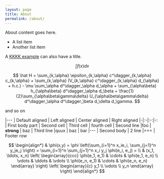 ```yaml
---
layout: page
title: About
permalink: /about/
---
```


About content goes here.

* A list item
* Another list item



A [KKKK example](../_pages/DOC/nda/KKKK.html "local URI") can also have a title.



$$\int f(x) dx $$

$$
\hat H  = \sum_{k,\alpha} \epsilon_{k,\alpha} c^\dagger_{k,\alpha} c_{k,\alpha} + \sum_{k,\alpha}
          (V_{k,\alpha} c^\dagger_{k,\alpha} d_{\alpha} + h.c.) -
          \mu \sum_\alpha d^\dagger_\alpha d_\alpha +
          \sum_{\alpha\beta} h_{\alpha\beta} d^\dagger_\alpha d_\beta +
          \frac{1}{2}\sum_{\alpha\beta\gamma\delta} U_{\alpha\beta\gamma\delta}
          d^\dagger_\alpha d^\dagger_\beta d_\delta d_\gamma.
$$

and so on


|---
| Default aligned | Left aligned | Center aligned | Right aligned
|-|:-|:-:|-:
| First body part | Second cell | Third cell | fourth cell
| Second line |foo | **strong** | baz
| Third line |quux | baz | bar
|---
| Second body
| 2 line
|===
| Footer row



$$
\begin{align*}
  & \phi(x,y) = \phi \left(\sum_{i=1}^n x_ie_i, \sum_{j=1}^n y_je_j \right)
  = \sum_{i=1}^n \sum_{j=1}^n x_i y_j \phi(e_i, e_j) = \\
  & (x_1, \ldots, x_n) \left( \begin{array}{ccc}
      \phi(e_1, e_1) & \cdots & \phi(e_1, e_n) \\
      \vdots & \ddots & \vdots \\
      \phi(e_n, e_1) & \cdots & \phi(e_n, e_n)
    \end{array} \right)
  \left( \begin{array}{c}
      y_1 \\
      \vdots \\
      y_n
    \end{array} \right)
\end{align*}
$$

